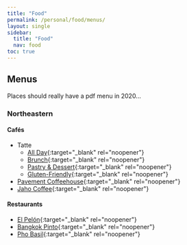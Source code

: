 ```yaml
---
title: "Food"
permalink: /personal/food/menus/
layout: single
sidebar:
  title: "Food"
  nav: food
toc: true
---
```


## Menus
Places should really have a pdf menu in 2020...

### Northeastern

#### Cafés
- Tatte
  - [All Day](https://tattebakery.com/wp-content/uploads/2020/12/Tatte-All-Day-Menu-Boston-12.30.20.pdf){:target="_blank" rel="noopener"}
  - [Brunch](https://tattebakery.com/wp-content/uploads/2020/12/Tatte-Brunch-Menu-Boston-12.30.20.pdf){:target="_blank" rel="noopener"}
  - [Pastry & Dessert](https://tattebakery.com/wp-content/uploads/2020/12/Tatte-Pastry-Dessert-Menu-Boston-12.30.20.pdf){:target="_blank" rel="noopener"}
  - [Gluten-Friendly](https://tattebakery.com/wp-content/uploads/2020/12/Tatte-GF-Menu-Boston-12.30.20.pdf){:target="_blank" rel="noopener"}
- [Pavement Coffeehouse](https://cdn.shopify.com/s/files/1/1797/9423/files/PavementPrintedMenu_OptionA_r32.pdf?v=1597687392){:target="_blank" rel="noopener"}
- [Jaho Coffee](https://jahocoffee.square.site/?location=11ea775c1d831dffa1470cc47a2aeaec){:target="_blank" rel="noopener"}

#### Restaurants
- [El Pelón](https://elpelon.com/regular-menu){:target="_blank" rel="noopener"}
- [Bangkok Pinto](https://direct.chownow.com/order/4168/locations/5432){:target="_blank" rel="noopener"}
- [Pho Basil](http://www.phobasil.com/menu.php?id=68){:target="_blank" rel="noopener"}
